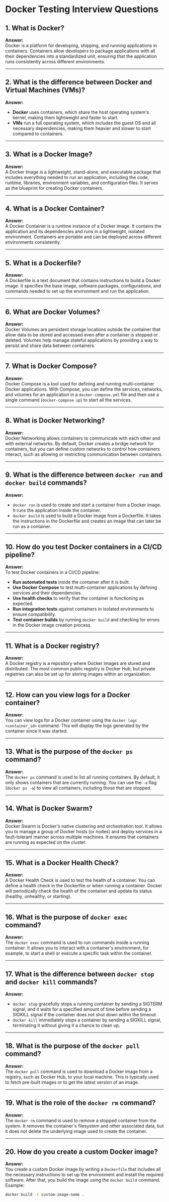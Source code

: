 # Docker Testing Interview Questions

## 1. **What is Docker?**
**Answer:**  
Docker is a platform for developing, shipping, and running applications in containers. Containers allow developers to package applications with all their dependencies into a standardized unit, ensuring that the application runs consistently across different environments.

---

## 2. **What is the difference between Docker and Virtual Machines (VMs)?**
**Answer:**  
- **Docker** uses containers, which share the host operating system's kernel, making them lightweight and faster to start.
- **VMs** run a full operating system, which includes the guest OS and all necessary dependencies, making them heavier and slower to start compared to containers.

---

## 3. **What is a Docker Image?**
**Answer:**  
A Docker Image is a lightweight, stand-alone, and executable package that includes everything needed to run an application, including the code, runtime, libraries, environment variables, and configuration files. It serves as the blueprint for creating Docker containers.

---

## 4. **What is a Docker Container?**
**Answer:**  
A Docker Container is a runtime instance of a Docker image. It contains the application and its dependencies and runs in a lightweight, isolated environment. Containers are portable and can be deployed across different environments consistently.

---

## 5. **What is a Dockerfile?**
**Answer:**  
A Dockerfile is a text document that contains instructions to build a Docker image. It specifies the base image, software packages, configurations, and commands needed to set up the environment and run the application.

---

## 6. **What are Docker Volumes?**
**Answer:**  
Docker Volumes are persistent storage locations outside the container that allow data to be stored and accessed even after a container is stopped or deleted. Volumes help manage stateful applications by providing a way to persist and share data between containers.

---

## 7. **What is Docker Compose?**
**Answer:**  
Docker Compose is a tool used for defining and running multi-container Docker applications. With Compose, you can define the services, networks, and volumes for an application in a `docker-compose.yml` file and then use a single command (`docker-compose up`) to start all the services.

---

## 8. **What is Docker Networking?**
**Answer:**  
Docker Networking allows containers to communicate with each other and with external networks. By default, Docker creates a bridge network for containers, but you can define custom networks to control how containers interact, such as allowing or restricting communication between containers.

---

## 9. **What is the difference between `docker run` and `docker build` commands?**
**Answer:**  
- `docker run` is used to create and start a container from a Docker image. It runs the application inside the container.
- `docker build` is used to build a Docker image from a Dockerfile. It takes the instructions in the Dockerfile and creates an image that can later be run as a container.

---

## 10. **How do you test Docker containers in a CI/CD pipeline?**
**Answer:**  
To test Docker containers in a CI/CD pipeline:
- **Run automated tests** inside the container after it is built.
- **Use Docker Compose** to test multi-container applications by defining services and their dependencies.
- **Use health checks** to verify that the container is functioning as expected.
- **Run integration tests** against containers in isolated environments to ensure compatibility.
- **Test container builds** by running `docker build` and checking for errors in the Docker image creation process.

---

## 11. **What is a Docker registry?**
**Answer:**  
A Docker registry is a repository where Docker images are stored and distributed. The most common public registry is Docker Hub, but private registries can also be set up for storing images within an organization.

---

## 12. **How can you view logs for a Docker container?**
**Answer:**  
You can view logs for a Docker container using the `docker logs <container_id>` command. This will display the logs generated by the container since it was started.

---

## 13. **What is the purpose of the `docker ps` command?**
**Answer:**  
The `docker ps` command is used to list all running containers. By default, it only shows containers that are currently running. You can use the `-a` flag (`docker ps -a`) to view all containers, including those that are stopped.

---

## 14. **What is Docker Swarm?**
**Answer:**  
Docker Swarm is Docker's native clustering and orchestration tool. It allows you to manage a group of Docker hosts (or nodes) and deploy services in a fault-tolerant manner across multiple machines. It ensures that containers are running as expected on the cluster.

---

## 15. **What is a Docker Health Check?**
**Answer:**  
A Docker Health Check is used to test the health of a container. You can define a health check in the Dockerfile or when running a container. Docker will periodically check the health of the container and update its status (healthy, unhealthy, or starting).

---

## 16. **What is the purpose of `docker exec` command?**
**Answer:**  
The `docker exec` command is used to run commands inside a running container. It allows you to interact with a container's environment, for example, to start a shell or execute a specific task within the container.

---

## 17. **What is the difference between `docker stop` and `docker kill` commands?**
**Answer:**  
- `docker stop` gracefully stops a running container by sending a SIGTERM signal, and it waits for a specified amount of time before sending a SIGKILL signal if the container does not shut down within the timeout.
- `docker kill` immediately stops a container by sending a SIGKILL signal, terminating it without giving it a chance to clean up.

---

## 18. **What is the purpose of the `docker pull` command?**
**Answer:**  
The `docker pull` command is used to download a Docker image from a registry, such as Docker Hub, to your local machine. This is typically used to fetch pre-built images or to get the latest version of an image.

---

## 19. **What is the role of the `docker rm` command?**
**Answer:**  
The `docker rm` command is used to remove a stopped container from the system. It removes the container's filesystem and other associated data, but it does not delete the underlying image used to create the container.

---

## 20. **How do you create a custom Docker image?**
**Answer:**  
You create a custom Docker image by writing a `Dockerfile` that includes all the necessary instructions to set up the environment and install the required software. After that, you build the image using the `docker build` command. Example:
```bash
docker build -t custom-image-name .
